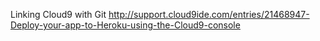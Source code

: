 Linking Cloud9 with Git
http://support.cloud9ide.com/entries/21468947-Deploy-your-app-to-Heroku-using-the-Cloud9-console